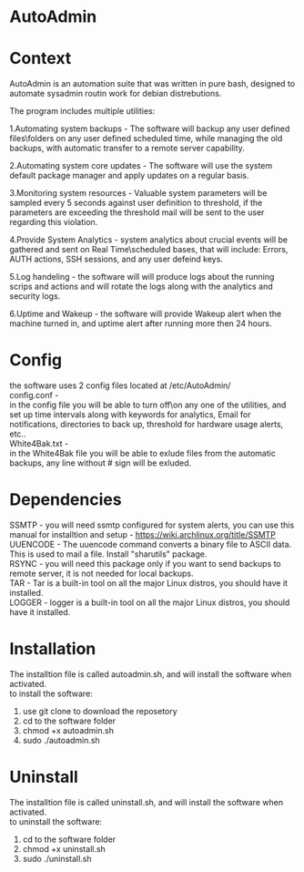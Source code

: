 # AutoAdmin

# Context
AutoAdmin is an automation suite that was written in pure bash, designed to automate sysadmin routin work for debian distrebutions.  

The program includes multiple utilities:  

1.Automating system backups - The software will backup any user defined files\folders on any user defined scheduled time, while managing the old backups, with automatic transfer to a remote server capability.  

2.Automating system core updates - The software will use the system default package manager and apply updates on a regular basis.  

3.Monitoring system resources - Valuable system parameters will be sampled every 5 seconds against user definition to threshold, if the parameters are exceeding the threshold mail will be sent to the user regarding this violation.  

4.Provide System Analytics - system analytics about crucial events will be gathered and sent on Real Time\scheduled bases, that will include: Errors, AUTH actions, SSH sessions, and any user defeind keys.  

5.Log handeling - the software will will produce logs about the running scrips and actions and will rotate the logs along with the analytics and security logs.  

6.Uptime and Wakeup - the software will provide Wakeup alert when the machine turned in, and uptime alert after running more then 24 hours.  

# Config
the software uses 2 config files located at /etc/AutoAdmin/  
config.conf -  
in the config file you will be able to turn off\on any one of the utilities, and set up time intervals along with keywords for analytics, Email for notifications, directories to back up, threshold for hardware usage alerts, etc..   
White4Bak.txt -  
in the White4Bak file you will be able to exlude files from the automatic backups, any line without # sign will be exluded.  

# Dependencies
SSMTP - you will need ssmtp configured for system alerts, you can use this manual for installtion and setup - https://wiki.archlinux.org/title/SSMTP  
UUENCODE - The uuencode command converts a binary file to ASCII data. This is used to mail a file. Install "sharutils" package.  
RSYNC - you will need this package only if you want to send backups to remote server, it is not needed for local backups.  
TAR - Tar is a built-in tool on all the major Linux distros, you should have it installed.   
LOGGER - logger is a built-in tool on all the major Linux distros, you should have it installed.   

# Installation
The installtion file is called autoadmin.sh, and will install the software when activated.  
to install the software:  
1. use git clone to download the reposetory   
2. cd to the software folder  
3. chmod +x autoadmin.sh  
4. sudo ./autoadmin.sh

# Uninstall
The installtion file is called uninstall.sh, and will install the software when activated.  
to uninstall the software:     
1. cd to the software folder  
2. chmod +x uninstall.sh  
3. sudo ./uninstall.sh  

